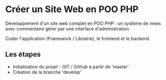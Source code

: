 # Créer un Site Web en POO PHP

Développement d'un site web complet en POO PHP : un système de news avec commentaire gérer par une interface d'administration

Coder l'application (Framework / Librairie), le frontend et le backend

## Les étapes
- Initialisation du projet - GIT / Github à partir de 'master'
- Création de la branche 'develop'